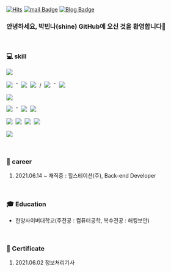 [![Hits](https://hits.seeyoufarm.com/api/count/incr/badge.svg?url=https%3A%2F%2Fgithub.com%2Fbinna&count_bg=%2379C83D&title_bg=%23555555&icon=&icon_color=%23E7E7E7&title=visit&edge_flat=false)](https://hits.seeyoufarm.com)
[![mail Badge](https://img.shields.io/badge/Email-EA4335?style=flat-square&logo=Gmail&logoColor=white&link=mailto:every5116@naver.com)](mailto:every5116@naver.com)
[![Blog Badge](http://img.shields.io/badge/Tech_Blog-000000?style=flat-square&logo=Blogger&logoColor=white&link=https://shine94.tistory.com/)](https://shine94.tistory.com/)

### 안녕하세요, 박빈나(shine) GitHub에 오신 것을 환영합니다👋

<br>


### :computer: skill

<p align="center">

<img src="https://img.shields.io/badge/GitHub-181717?style=flat-square&logo=GitHub&logoColor=white"/>&nbsp;
  
<img src="https://img.shields.io/badge/Java-007396?style=flat-square&logo=Java&logoColor=white"/>&nbsp; ¯&nbsp;
<img src="https://img.shields.io/badge/Spring-6DB33F?style=flat-square&logo=Spring&logoColor=white"/>&nbsp;
<img src="https://img.shields.io/badge/SpringBoot-6DB33F?style=flat-square&logo=SpringBoot&logoColor=white"/>&nbsp; /&nbsp;
<img src="https://img.shields.io/badge/Kotlin-7F52FF?style=flat-square&logo=Kotlin&logoColor=white"/>&nbsp; ¯&nbsp;
<img src="https://img.shields.io/badge/SpringBoot-6DB33F?style=flat-square&logo=SpringBoot&logoColor=white"/>&nbsp;

<img src="https://img.shields.io/badge/Amazon_AWS-232F3E?style=flat-square&logo=AmazonAWS&logoColor=white"/>
  
<img src="https://img.shields.io/badge/Linux-FCC624?style=flat-square&logo=linux&logoColor=white"/>&nbsp; ¯&nbsp;
<img src="https://img.shields.io/badge/CentOs-262577?style=flat-square&logo=CentOS&logoColor=white"/>&nbsp;
<img src="https://img.shields.io/badge/Ubuntu-E95420?style=flat-square&logo=Ubuntu&logoColor=white"/>

<img src="https://img.shields.io/badge/HTML5-E34F26?style=flat-square&logo=HTML5&logoColor=white"/>&nbsp;
<img src="https://img.shields.io/badge/CSS3-1572B6?style=flat-square&logo=CSS3&logoColor=white"/>&nbsp;
<img src="https://img.shields.io/badge/JavaScript-F7DF1E?style=flat-square&logo=javascript&logoColor=white"/>&nbsp;
<img src="https://img.shields.io/badge/Bootstrap-7952B3?style=flat-square&logo=bootstrap&logoColor=white"/>

<img src="https://img.shields.io/badge/React-61DAFB?style=flat-square&logo=React&logoColor=white"/>
  
</p>

<br>

### :office: career
1. 2021.06.14 ~ 재직중 : 힐스테이션(주), Back-end Developer

<br>

### :mortar_board: Education
* 한양사이버대학교(주전공 : 컴퓨터공학, 복수전공 : 해킹보안) 

<br>

### 📝 Certificate
1. 2021.06.02 정보처리기사
